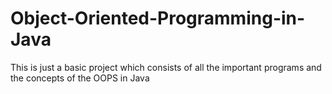 # Object-Oriented-Programming-in-Java
This is just a basic project which consists of all the important programs and the concepts of the OOPS in Java
